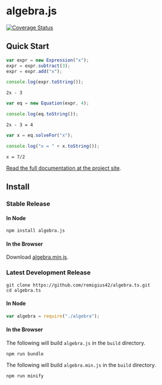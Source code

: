 # algebra.js 

[![Coverage Status](https://coveralls.io/repos/remigius42/algebra.ts/badge.svg?branch=main)](https://coveralls.io/r/remigius42/algebra.ts?branch=main)

## Quick Start

```js
var expr = new Expression("x");
expr = expr.subtract(3);
expr = expr.add("x");

console.log(expr.toString());
```

```
2x - 3
```

```js
var eq = new Equation(expr, 4);

console.log(eq.toString());
```

```
2x - 3 = 4
```

```js
var x = eq.solveFor("x");

console.log("x = " + x.toString());
```

```
x = 7/2
```

[Read the full documentation at the project site](https://remigius42.github.io/algebra.ts/).

## Install

### Stable Release

#### In Node

```
npm install algebra.js
```

#### In the Browser

Download [algebra.min.js](http://algebra.js.org/javascripts/algebra-0.2.6.min.js).

### Latest Development Release

```
git clone https://github.com/remigius42/algebra.ts.git
cd algebra.ts
```

#### In Node

```js
var algebra = require("./algebra");
```

#### In the Browser

The following will build `algebra.js` in the `build` directory.

```
npm run bundle
```

The following will build `algebra.min.js` in the `build` directory.

```
npm run minify
```
